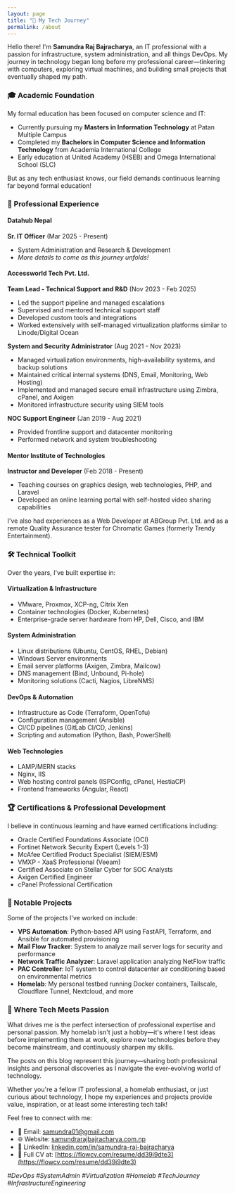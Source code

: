 ```yaml
---
layout: page
title: "🌱 My Tech Journey"
permalink: /about
---
```


<!-- ### 🌱 My Tech Journey -->

Hello there! I'm **Samundra Raj Bajracharya**, an IT professional with a passion for infrastructure, system administration, and all things DevOps. My journey in technology began long before my professional career—tinkering with computers, exploring virtual machines, and building small projects that eventually shaped my path.

### 🎓 Academic Foundation

My formal education has been focused on computer science and IT:
- Currently pursuing my **Masters in Information Technology** at Patan Multiple Campus
- Completed my **Bachelors in Computer Science and Information Technology** from Academia International College
- Early education at United Academy (HSEB) and Omega International School (SLC)

But as any tech enthusiast knows, our field demands continuous learning far beyond formal education!

### 💼 Professional Experience

#### Datahub Nepal
**Sr. IT Officer** (Mar 2025 - Present)
- System Administration and Research & Development
- *More details to come as this journey unfolds!*

#### Accessworld Tech Pvt. Ltd.
**Team Lead - Technical Support and R&D** (Nov 2023 - Feb 2025)
- Led the support pipeline and managed escalations
- Supervised and mentored technical support staff
- Developed custom tools and integrations 
- Worked extensively with self-managed virtualization platforms similar to Linode/Digital Ocean

**System and Security Administrator** (Aug 2021 - Nov 2023)
- Managed virtualization environments, high-availability systems, and backup solutions
- Maintained critical internal systems (DNS, Email, Monitoring, Web Hosting)
- Implemented and managed secure email infrastructure using Zimbra, cPanel, and Axigen
- Monitored infrastructure security using SIEM tools

**NOC Support Engineer** (Jan 2019 - Aug 2021)
- Provided frontline support and datacenter monitoring
- Performed network and system troubleshooting

#### Mentor Institute of Technologies
**Instructor and Developer** (Feb 2018 - Present)
- Teaching courses on graphics design, web technologies, PHP, and Laravel
- Developed an online learning portal with self-hosted video sharing capabilities

I've also had experiences as a Web Developer at ABGroup Pvt. Ltd. and as a remote Quality Assurance tester for Chromatic Games (formerly Trendy Entertainment).

### 🛠️ Technical Toolkit

Over the years, I've built expertise in:

#### Virtualization & Infrastructure
- VMware, Proxmox, XCP-ng, Citrix Xen
- Container technologies (Docker, Kubernetes)
- Enterprise-grade server hardware from HP, Dell, Cisco, and IBM

#### System Administration
- Linux distributions (Ubuntu, CentOS, RHEL, Debian)
- Windows Server environments
- Email server platforms (Axigen, Zimbra, Mailcow)
- DNS management (Bind, Unbound, Pi-hole)
- Monitoring solutions (Cacti, Nagios, LibreNMS)

#### DevOps & Automation
- Infrastructure as Code (Terraform, OpenTofu)
- Configuration management (Ansible)
- CI/CD pipelines (GitLab CI/CD, Jenkins)
- Scripting and automation (Python, Bash, PowerShell)

#### Web Technologies
- LAMP/MERN stacks
- Nginx, IIS
- Web hosting control panels (ISPConfig, cPanel, HestiaCP)
- Frontend frameworks (Angular, React)

### 🏆 Certifications & Professional Development

I believe in continuous learning and have earned certifications including:
- Oracle Certified Foundations Associate (OCI)
- Fortinet Network Security Expert (Levels 1-3)
- McAfee Certified Product Specialist (SIEM/ESM)
- VMXP - XaaS Professional (Veeam)
- Certified Associate on Stellar Cyber for SOC Analysts
- Axigen Certified Engineer
- cPanel Professional Certification

### 🚀 Notable Projects

Some of the projects I've worked on include:
- **VPS Automation**: Python-based API using FastAPI, Terraform, and Ansible for automated provisioning
- **Mail Flow Tracker**: System to analyze mail server logs for security and performance
- **Network Traffic Analyzer**: Laravel application analyzing NetFlow traffic
- **PAC Controller**: IoT system to control datacenter air conditioning based on environmental metrics
- **Homelab**: My personal testbed running Docker containers, Tailscale, Cloudflare Tunnel, Nextcloud, and more

### 🔮 Where Tech Meets Passion

What drives me is the perfect intersection of professional expertise and personal passion. My homelab isn't just a hobby—it's where I test ideas before implementing them at work, explore new technologies before they become mainstream, and continuously sharpen my skills.

The posts on this blog represent this journey—sharing both professional insights and personal discoveries as I navigate the ever-evolving world of technology.

Whether you're a fellow IT professional, a homelab enthusiast, or just curious about technology, I hope my experiences and projects provide value, inspiration, or at least some interesting tech talk!

Feel free to connect with me:
- 📧 Email: samundra01@gmail.com
- 🌐 Website: [samundrarajbajracharya.com.np](https://samundrarajbajracharya.com.np)
- 💼 LinkedIn: [linkedin.com/in/samundra-raj-bajracharya](https://linkedin.com/in/samundra-raj-bajracharya)
- 📄 Full CV at: [https://flowcv.com/resume/dd39i9dte3](https://flowcv.com/resume/dd39i9dte3)

*#DevOps #SystemAdmin #Virtualization #Homelab #TechJourney #InfrastructureEngineering*